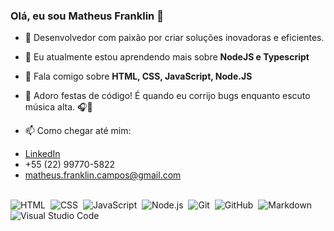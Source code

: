 ### Olá, eu sou Matheus Franklin 👋

- 🔭 Desenvolvedor com paixão por criar soluções inovadoras e eficientes.

- 🌱 Eu atualmente estou aprendendo mais sobre **NodeJS e Typescript**
 
- 💬 Fala comigo sobre **HTML, CSS, JavaScript, Node.JS**
 
- 🎉 Adoro festas de código! É quando eu corrijo bugs enquanto escuto música alta. 🎧🐞
 
- 📫 Como chegar até mim: 
*  [LinkedIn](https://www.linkedin.com/in/matheus-franklin-797756300/)
*  +55 (22) 99770-5822
*  matheus.franklin.campos@gmail.com
<br><br>
 

 
![HTML](https://img.shields.io/badge/-HTML-05122A?style=flat&logo=HTML5)&nbsp;
![CSS](https://img.shields.io/badge/-CSS-05122A?style=flat&logo=CSS3&logoColor=1572B6)&nbsp;
![JavaScript](https://img.shields.io/badge/-JavaScript-05122A?style=flat&logo=javascript)&nbsp;
![Node.js](https://img.shields.io/badge/-Node.js-05122A?style=flat&logo=node.js)&nbsp;
![Git](https://img.shields.io/badge/-Git-05122A?style=flat&logo=git)&nbsp;
![GitHub](https://img.shields.io/badge/-GitHub-05122A?style=flat&logo=github)&nbsp;
![Markdown](https://img.shields.io/badge/-Markdown-05122A?style=flat&logo=markdown)&nbsp;
![Visual Studio Code](https://img.shields.io/badge/-Visual%20Studio%20Code-05122A?style=flat&logo=visual-studio-code&logoColor=007ACC)&nbsp;

 
<br><br>
